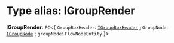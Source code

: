 # Type alias: IGroupRender

**IGroupRender**: `FC`<{ `GroupBoxHeader`: [`IGroupBoxHeader`](/en/auto-docs/group-plugin/types/IGroupBoxHeader.md) ; `GroupNode`: [`IGroupNode`](/en/auto-docs/group-plugin/types/IGroupNode.md) ; `groupNode`: `FlowNodeEntity`  }>
